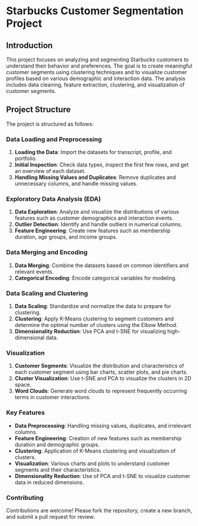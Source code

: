 # Starbucks Customer Segmentation Project

## Introduction

This project focuses on analyzing and segmenting Starbucks customers to understand their behavior and preferences. The goal is to create meaningful customer segments using clustering techniques and to visualize customer profiles based on various demographic and interaction data. The analysis includes data cleaning, feature extraction, clustering, and visualization of customer segments.

## Project Structure

The project is structured as follows:

### Data Loading and Preprocessing

1. **Loading the Data**: Import the datasets for transcript, profile, and portfolio.
2. **Initial Inspection**: Check data types, inspect the first few rows, and get an overview of each dataset.
3. **Handling Missing Values and Duplicates**: Remove duplicates and unnecessary columns, and handle missing values.

### Exploratory Data Analysis (EDA)

1. **Data Exploration**: Analyze and visualize the distributions of various features such as customer demographics and interaction events.
2. **Outlier Detection**: Identify and handle outliers in numerical columns.
3. **Feature Engineering**: Create new features such as membership duration, age groups, and income groups.

### Data Merging and Encoding

1. **Data Merging**: Combine the datasets based on common identifiers and relevant events.
2. **Categorical Encoding**: Encode categorical variables for modeling.

### Data Scaling and Clustering

1. **Data Scaling**: Standardize and normalize the data to prepare for clustering.
2. **Clustering**: Apply K-Means clustering to segment customers and determine the optimal number of clusters using the Elbow Method.
3. **Dimensionality Reduction**: Use PCA and t-SNE for visualizing high-dimensional data.

### Visualization

1. **Customer Segments**: Visualize the distribution and characteristics of each customer segment using bar charts, scatter plots, and pie charts.
2. **Cluster Visualization**: Use t-SNE and PCA to visualize the clusters in 2D space.
3. **Word Clouds**: Generate word clouds to represent frequently occurring terms in customer interactions.

### Key Features

- **Data Preprocessing**: Handling missing values, duplicates, and irrelevant columns.
- **Feature Engineering**: Creation of new features such as membership duration and demographic groups.
- **Clustering**: Application of K-Means clustering and visualization of clusters.
- **Visualization**: Various charts and plots to understand customer segments and their characteristics.
- **Dimensionality Reduction**: Use of PCA and t-SNE to visualize customer data in reduced dimensions.

### Contributing

Contributions are welcome! Please fork the repository, create a new branch, and submit a pull request for review.

